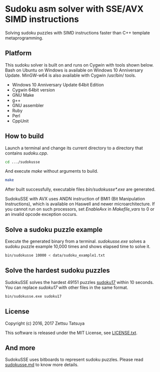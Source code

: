# Sudoku asm solver with SSE/AVX SIMD instructions

Solving sudoku puzzles with SIMD instructions faster than C++ template metaprogramming.

## Platform

This sudoku solver is built on and runs on Cygwin with tools shown
below. Bash on Ubuntu on Windows is available on Windows 10
Anniversary Update.  MinGW-w64 is also available with Cygwin /usr/bin/
tools.

* Windows 10 Anniversary Update 64bit Edition
* Cygwin 64bit version
* GNU Make
* g++
* GNU assembler
* Ruby
* Perl
* CppUnit

## How to build

Launch a terminal and change its current directory to a directory
that contains _sudoku.cpp_.

```bash
cd .../sudokusse
```

And execute _make_ without arguments to build.

```bash
make
```

After built successfully, executable files _bin/sudokusse*.exe_ are generated.

SudokuSSE with AVX uses ANDN instruction of BMI1 (Bit Manipulation
Instructions), which is available on Haswell and newer
microarchitecture. If you cannot run on such processors, set
_EnableAvx_ in _Makefile_vars_ to 0 or an invalid opcode
exception occurs.

## Solve a sudoku puzzle example

Execute the generated binary from a terminal. _sudokusse.exe_ solves a
sudoku puzzle example 10,000 times and shows elapsed time to solve it.

```bash
bin/sudokusse 10000 < data/sudoku_example1.txt
```

## Solve the hardest sudoku puzzles

SudokuSSE solves the hardest 49151 puzzles
[sudoku17](http://staffhome.ecm.uwa.edu.au/~00013890/sudoku17) within
10 seconds. You can replace _sudoku17_ with other files in the same
format.

```bash
bin/sudokusse.exe sudoku17
```

## License

Copyright (c) 2016, 2017 Zettsu Tatsuya

This software is released under the MIT License, see [LICENSE.txt](LICENSE.txt).

## And more

SudokuSSE uses bitboards to represent sudoku puzzles.
Please read [sudokusse.md](sudokusse.md) to know more details.
